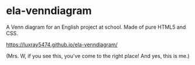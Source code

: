 # ela-venndiagram

A Venn diagram for an English project at school. Made of pure HTML5 and CSS. 

https://luxray5474.github.io/ela-venndiagram/

(Mrs. W, if you see this, you've come to the right place! And yes, this is me.)
